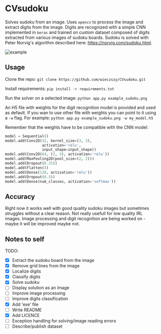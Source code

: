 # CVsudoku

Solves sudoku from an image. Uses `opencv` to process the image and extract digits from the image.
Digits are recognized with a simple CNN implemented in `keras` and trained on custom dataset composed of digits extracted from various images of sudoku boards. Sudoku is solved with Peter Norvig's algorithm described here: https://norvig.com/sudoku.html.

![example](https://i.imgur.com/1oJZ3HN.png)

## Usage
Clone the repo: `git clone https://github.com/wieczszy/CVsudoku.git`

Install requirements: `pip install -r requirements.txt`

Run the solver on a selected image: `python app.py example_sudoku.png`

An H5 file with weights for the digit recognition model is provided and used as default. If you wan to use other file with weights you can point to it using a `-w` flag. For example: `python app.py example_sudoku.png -w my_model.h5`

Remember that the weights have to be compatible with the CNN model:

```python
model = Sequential()
model.add(Conv2D(32, kernel_size=(3, 3),
                 activation='relu',
                 input_shape=input_shape))
model.add(Conv2D(64, (3, 3), activation='relu'))
model.add(MaxPooling2D(pool_size=(2, 2)))
model.add(Dropout(0.25))
model.add(Flatten())
model.add(Dense(128, activation='relu'))
model.add(Dropout(0.5))
model.add(Dense(num_classes, activation='softmax'))
```

## Accuracy
Right now it works well with good quality sudoku images but sometimes struggles without a clear reason. Not really usefull for low quality IRL images. Image processing and digit recognition are being worked on - maybe it will be improved maybe not. 

## Notes to self
TODO:
- [x] Extract the sudoku board from the image
- [x] Remove grid lines from the image
- [x] Localize digits 
- [x] Classify digits
- [x] Solve sudoku
- [ ] Display solution as an image
- [ ] Improve image processing
- [ ] Improve digits classification
- [x] Add 'exe' file
- [ ] Write README
- [x] Add LICENCE
- [ ] Exception handling for solving/image reading errors
- [ ] Describe/publish dataset
